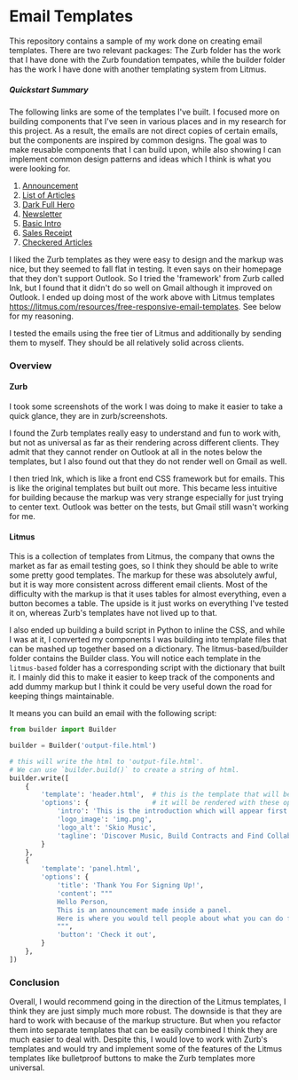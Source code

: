 # Email Templates

This repository contains a sample of my work done on creating email templates. There are two relevant packages: The Zurb folder has the work that I have done with the Zurb foundation tempates, while the builder folder has the work I have done with another templating system from Litmus.

##### Quickstart Summary
The following links are some of the templates I've built. I focused more on building components that I've seen in various places and in my research for this project. As a result, the emails are not direct copies of certain emails, but the components are inspired by common designs. The goal was to make reusable components that I can build upon, while also showing I can implement common design patterns and ideas which I think is what you were looking for.

1. [Announcement](http://rawgit.com/coldog/email-templates/master/litmus-based/announcement.html)
2. [List of Articles](http://rawgit.com/coldog/email-templates/master/litmus-based/articles.html)
3. [Dark Full Hero](http://rawgit.com/coldog/email-templates/master/litmus-based/dark-hero.html)
4. [Newsletter](http://rawgit.com/coldog/email-templates/master/litmus-based/newsletter.html)
5. [Basic Intro](http://rawgit.com/coldog/email-templates/master/litmus-based/panel.html)
5. [Sales Receipt](http://rawgit.com/coldog/email-templates/master/litmus-based/receipt.html)
5. [Checkered Articles](http://rawgit.com/coldog/email-templates/master/litmus-based/checkers.html)

I liked the Zurb templates as they were easy to design and the markup was nice, but they seemed to fall flat in testing. It even says on their homepage that they don't support Outlook. So I tried the 'framework' from Zurb called Ink, but I found that it didn't do so well on Gmail although it improved on Outlook. I ended up doing most of the work above with Litmus templates https://litmus.com/resources/free-responsive-email-templates. See below for my reasoning.

I tested the emails using the free tier of Litmus and additionally by sending them to myself. They should be all relatively solid across clients.

### Overview

#### Zurb
I took some screenshots of the work I was doing to make it easier to take a quick glance, they are in zurb/screenshots.

I found the Zurb templates really easy to understand and fun to work with, but not as universal as far as their rendering across different clients. They admit that they cannot render on Outlook at all in the notes below the templates, but I also found out that they do not render well on Gmail as well.

I then tried Ink, which is like a front end CSS framework but for emails. This is like the original templates but built out more. This became less intuitive for building because the markup was very strange especially for just trying to center text. Outlook was better on the tests, but Gmail still wasn't working for me.

#### Litmus
This is a collection of templates from Litmus, the company that owns the market as far as email testing goes, so I think they should be able to write some pretty good templates. The markup for these was absolutely awful, but it is way more consistent across different email clients. Most of the difficulty with the markup is that it uses tables for almost everything, even a button becomes a table. The upside is it just works on everything I've tested it on, whereas Zurb's templates have not lived up to that.

I also ended up building a build script in Python to inline the CSS, and while I was at it, I converted my components I was building into template files that can be mashed up together based on a dictionary. The litmus-based/builder folder contains the Builder class. You will notice each template in the `litmus-based` folder has a corresponding script with the dictionary that built it. I mainly did this to make it easier to keep track of the components and add dummy markup but I think it could be very useful down the road for keeping things maintainable.

It means you can build an email with the following script:

```python
from builder import Builder

builder = Builder('output-file.html')

# this will write the html to 'output-file.html'. 
# We can use `builder.build()` to create a string of html.
builder.write([
    {
        'template': 'header.html',  # this is the template that will be selected
        'options': {                # it will be rendered with these options
            'intro': 'This is the introduction which will appear first thing after the subject line',
            'logo_image': 'img.png',
            'logo_alt': 'Skio Music',
            'tagline': 'Discover Music, Build Contracts and Find Collaborators'
        }
    },
    {
        'template': 'panel.html',
        'options': {
            'title': 'Thank You For Signing Up!',
            'content': """
            Hello Person,
            This is an announcement made inside a panel.
            Here is where you would tell people about what you can do for them.
            """,
            'button': 'Check it out',
        }
    },
])
```

### Conclusion

Overall, I would recommend going in the direction of the Litmus templates, I think they are just simply much more robust. The downside is that they are hard to work with because of the markup structure. But when you refactor them into separate templates that can be easily combined I think they are much easier to deal with. Despite this, I would love to work with Zurb's templates and would try and implement some of the features of the Litmus templates like bulletproof buttons to make the Zurb templates more universal.
